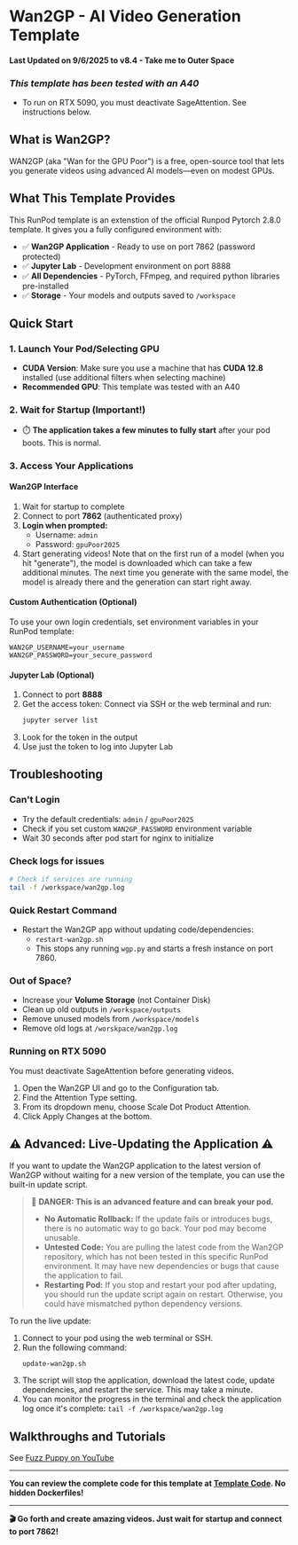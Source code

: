# Wan2GP - AI Video Generation Template

#### Last Updated on 9/6/2025 to v8.4 - Take me to Outer Space

### _This template has been tested with an A40_

- To run on RTX 5090, you must deactivate SageAttention. See instructions below.

## What is Wan2GP?

WAN2GP (aka "Wan for the GPU Poor") is a free, open-source tool that lets you generate videos using advanced AI models—even on modest GPUs.

## What This Template Provides

This RunPod template is an extenstion of the official Runpod Pytorch 2.8.0 template. It gives you a fully configured environment with:

- ✅ **Wan2GP Application** - Ready to use on port 7862 (password protected)
- ✅ **Jupyter Lab** - Development environment on port 8888
- ✅ **All Dependencies** - PyTorch, FFmpeg, and required python libraries pre-installed
- ✅ **Storage** - Your models and outputs saved to `/workspace`

## Quick Start

### 1. Launch Your Pod/Selecting GPU

- **CUDA Version**: Make sure you use a machine that has **CUDA 12.8** installed (use additional filters when selecting machine)
- **Recommended GPU**: This template was tested with an A40

### 2. Wait for Startup (Important!)

- ⏱️ **The application takes a few minutes to fully start** after your pod boots. This is normal.

### 3. Access Your Applications

#### Wan2GP Interface

1. Wait for startup to complete
2. Connect to port **7862** (authenticated proxy)
3. **Login when prompted:**
   - Username: `admin`
   - Password: `gpuPoor2025`
4. Start generating videos! Note that on the first run of a model (when you hit "generate"), the model is downloaded which can take a few additional minutes. The next time you generate with the same model, the model is already there and the generation can start right away.

#### Custom Authentication (Optional)

To use your own login credentials, set environment variables in your RunPod template:

```
WAN2GP_USERNAME=your_username
WAN2GP_PASSWORD=your_secure_password
```

#### Jupyter Lab (Optional)

1. Connect to port **8888**
2. Get the access token: Connect via SSH or the web terminal and run:
   ```bash
   jupyter server list
   ```
3. Look for the token in the output
4. Use just the token to log into Jupyter Lab

## Troubleshooting

### Can't Login

- Try the default credentials: `admin` / `gpuPoor2025`
- Check if you set custom `WAN2GP_PASSWORD` environment variable
- Wait 30 seconds after pod start for nginx to initialize

### Check logs for issues

```bash
# Check if services are running
tail -f /workspace/wan2gp.log
```

### Quick Restart Command

- Restart the Wan2GP app without updating code/dependencies:
  - `restart-wan2gp.sh`
  - This stops any running `wgp.py` and starts a fresh instance on port 7860.

### Out of Space?

- Increase your **Volume Storage** (not Container Disk)
- Clean up old outputs in `/workspace/outputs`
- Remove unused models from `/workspace/models`
- Remove old logs at `/worskpace/wan2gp.log`

### Running on RTX 5090

You must deactivate SageAttention before generating videos.

1. Open the Wan2GP UI and go to the Configuration tab.
2. Find the Attention Type setting.
3. From its dropdown menu, choose Scale Dot Product Attention.
4. Click Apply Changes at the bottom.

## ⚠️ Advanced: Live-Updating the Application ⚠️

If you want to update the Wan2GP application to the latest version of Wan2GP without waiting for a new version of the template, you can use the built-in update script.

> 🛑 **DANGER: This is an advanced feature and can break your pod.**
>
> - **No Automatic Rollback:** If the update fails or introduces bugs, there is no automatic way to go back. Your pod may become unusable.
> - **Untested Code:** You are pulling the latest code from the Wan2GP repository, which has not been tested in this specific RunPod environment. It may have new dependencies or bugs that cause the application to fail.
> - **Restarting Pod:** If you stop and restart your pod after updating, you should run the update script again on restart. Otherwise, you could have mismatched python dependency versions.

To run the live update:

1.  Connect to your pod using the web terminal or SSH.
2.  Run the following command:
    ```bash
    update-wan2gp.sh
    ```
3.  The script will stop the application, download the latest code, update dependencies, and restart the service. This may take a minute.
4.  You can monitor the progress in the terminal and check the application log once it's complete: `tail -f /workspace/wan2gp.log`

## Walkthroughs and Tutorials

See [Fuzz Puppy on YouTube](https://www.youtube.com/@fuzz_puppy)

---

**You can review the complete code for this template at [Template Code](https://github.com/Square-Zero-Labs/Wan2GP/tree/docker). No hidden Dockerfiles!**

---

**🎬 Go forth and create amazing videos. Just wait for startup and connect to port 7862!**

